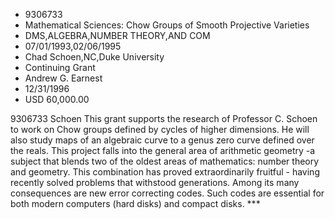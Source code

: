 
* 9306733
* Mathematical Sciences: Chow Groups of Smooth Projective Varieties
* DMS,ALGEBRA,NUMBER THEORY,AND COM
* 07/01/1993,02/06/1995
* Chad Schoen,NC,Duke University
* Continuing Grant
* Andrew G. Earnest
* 12/31/1996
* USD 60,000.00

9306733 Schoen This grant supports the research of Professor C. Schoen to work
on Chow groups defined by cycles of higher dimensions. He will also study maps
of an algebraic curve to a genus zero curve defined over the reals. This project
falls into the general area of arithmetic geometry -a subject that blends two of
the oldest areas of mathematics: number theory and geometry. This combination
has proved extraordinarily fruitful - having recently solved problems that
withstood generations. Among its many consequences are new error correcting
codes. Such codes are essential for both modern computers (hard disks) and
compact disks. ***
